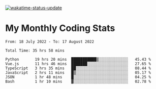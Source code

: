[![wakatime-status-update](https://github.com/noopurphalak/noopurphalak/workflows/wakatime-status-update/badge.svg)](https://github.com/noopurphalak/noopurphalak/actions/workflows/main.yml)

# My Monthly Coding Stats

<!--START_SECTION:waka-->

```text
From: 18 July 2022 - To: 17 August 2022

Total Time: 35 hrs 58 mins

Python       19 hrs 20 mins  ███████████▒░░░░░░░░░░░░░   45.43 %
Vue.js       11 hrs 46 mins  ███████░░░░░░░░░░░░░░░░░░   27.65 %
TypeScript   3 hrs 35 mins   ██░░░░░░░░░░░░░░░░░░░░░░░   08.44 %
JavaScript   2 hrs 11 mins   █▒░░░░░░░░░░░░░░░░░░░░░░░   05.17 %
JSON         1 hr 48 mins    █░░░░░░░░░░░░░░░░░░░░░░░░   04.25 %
Bash         1 hr 10 mins    ▓░░░░░░░░░░░░░░░░░░░░░░░░   02.78 %
```

<!--END_SECTION:waka-->

